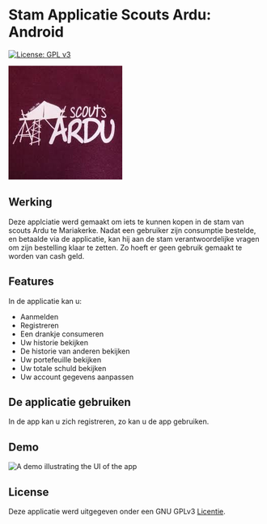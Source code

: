 

# Stam Applicatie Scouts Ardu: Android
[![License: GPL v3](https://img.shields.io/badge/License-GPLv3-blue.svg)](https://www.gnu.org/licenses/gpl-3.0)

![](https://raw.githubusercontent.com/lucasverm/ScoutsArduAndroid/master/app/src/main/res/drawable/ardu_logo.jpeg)

## Werking
Deze applciatie werd gemaakt om iets te kunnen kopen in de stam van scouts Ardu te Mariakerke. Nadat een gebruiker zijn consumptie bestelde, en betaalde via de applicatie, kan hij aan de stam verantwoordelijke vragen om zijn bestelling klaar te zetten. Zo hoeft er geen gebruik gemaakt te worden van cash geld. 

## Features
In de applicatie kan u: 
- Aanmelden
- Registreren
- Een drankje consumeren
- Uw historie bekijken
- De historie van anderen bekijken
- Uw portefeuille bekijken
- Uw totale schuld bekijken
- Uw account gegevens aanpassen

## De applicatie gebruiken
In de app kan u zich registreren, zo kan u de app gebruiken.

## Demo
<img  src="https://github.com/lucasverm/ScoutsArduAndroid/blob/master/screenshots/example.gif?raw=true" alt="A demo illustrating the UI of the app" width="288" height="512" style="display: inline"/>


## License
Deze applicatie werd uitgegeven onder een GNU GPLv3 [Licentie](https://github.com/lucasverm/ScoutsArduAndroid/blob/master/LICENSE.md "LICENSE").

